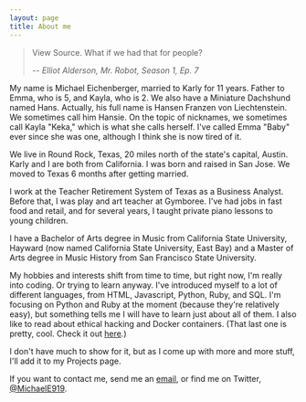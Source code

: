 ```yaml
---
layout: page
title: About me
---
```


> View Source. What if we had that for people?
>
> -- <cite> Elliot Alderson, Mr. Robot, Season 1, Ep. 7


My name is Michael Eichenberger, married to Karly for 11 years. Father to Emma, who is 5, and Kayla, who is 2. We also have a Miniature Dachshund named Hans. Actually, his full name is Hansen Franzen von Liechtenstein. We sometimes call him Hansie. On the topic of nicknames, we sometimes call Kayla "Keka," which is what she calls herself. I've called Emma "Baby" ever since she was one, although I think she is now tired of it.

We live in Round Rock, Texas, 20 miles north of the state's capital, Austin. Karly and I are both from California. I was born and raised in San Jose. We moved to Texas 6 months after getting married.

I work at the Teacher Retirement System of Texas as a Business Analyst. Before that, I was play and art teacher at Gymboree. I've had jobs in fast food and retail, and for several years, I taught private piano lessons to young children.

I have a Bachelor of Arts degree in Music from California State University, Hayward (now named California State University, East Bay) and a Master of Arts degree in Music History from San Francisco State University.

My hobbies and interests shift from time to time, but right now, I'm really into coding. Or trying to learn anyway. I've introduced myself to a lot of different languages, from HTML, Javascript, Python, Ruby, and SQL. I'm focusing on Python and Ruby at the moment (because they're relatively easy), but something tells me I will have to learn just about all of them. I also like to read about ethical hacking and Docker containers. (That last one is pretty, cool. Check it out [here](https://www.docker.com/).)

I don't have much to show for it, but as I come up with more and more stuff, I'll add it to my Projects page.

If you want to contact me, send me an [email](mailto:mikeetpt@gmail.com), or find me on Twitter, [@MichaelE919](https://twitter.com/MichaelE919).
